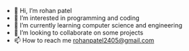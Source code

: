 - 👋 Hi, I’m rohan patel
- 👀 I’m interested in programming and coding
- 🌱 I’m currently learning computer science and engineering
- 💞️ I’m looking to collaborate on some projects
- 📫 How to reach me rohanpatel2405@gmail.com

<!---
rohanpatel24/rohanpatel24 is a ✨ special ✨ repository because its `README.md` (this file) appears on your GitHub profile.
You can click the Preview link to take a look at your changes.
--->
